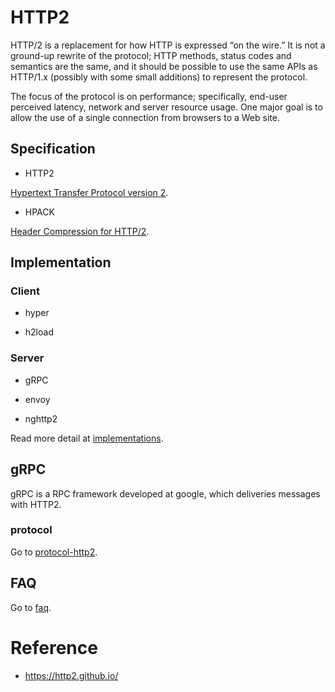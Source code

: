 

HTTP2
=====

HTTP/2 is a replacement for how HTTP is expressed “on the wire.” It is not a ground-up rewrite of the protocol; HTTP methods, status codes and semantics are the same, and it should be possible to use the same APIs as HTTP/1.x (possibly with some small additions) to represent the protocol.

The focus of the protocol is on performance; specifically, end-user perceived latency, network and server resource usage. One major goal is to allow the use of a single connection from browsers to a Web site.


Specification
-------------

  * HTTP2

[Hypertext Transfer Protocol version 2](http://httpwg.org/specs/rfc7540.html).


  * HPACK

[Header Compression for HTTP/2](https://httpwg.github.io/specs/rfc7541.html).


Implementation
----------------

### Client ###

  * hyper

  * h2load


### Server ###

  * gRPC

  * envoy

  * nghttp2


Read more detail at [implementations](https://github.com/http2/http2-spec/wiki/Implementations).


gRPC
----

gRPC is a RPC framework developed at google, which deliveries messages with HTTP2.


### protocol ###

Go to [protocol-http2](https://github.com/grpc/grpc/blob/master/doc/PROTOCOL-HTTP2.md).


FAQ
---

Go to [faq](https://http2.github.io/faq/).


Reference
=========

  * <https://http2.github.io/>
